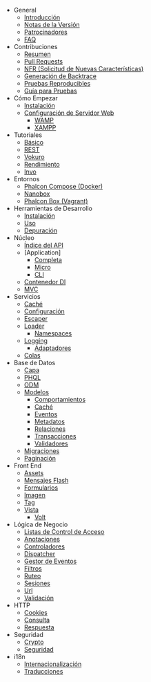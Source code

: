 - General 
    - [Introducción](/[[language]]/[[version]]/introduction)
    - [Notas de la Versión](https://github.com/phalcon/cphalcon/blob/3.2.x/CHANGELOG-3.2.md)
    - [Patrocinadores](/[[language]]/[[version]]/sponsors)
    - [FAQ](/[[language]]/[[version]]/faq)
- Contribuciones 
    - [Resumen](/[[language]]/[[version]]/contributions)
    - [Pull Requests](/[[language]]/[[version]]/new-pull-request)
    - [NFR (Solicitud de Nuevas Características)](/[[language]]/[[version]]/new-feature-request)
    - [Generación de Backtrace](/[[language]]/[[version]]/generating-backtrace)
    - [Pruebas Reproducibles](/[[language]]/[[version]]/reproducible-tests)
    - [Guía para Pruebas](/[[language]]/[[version]]/unit-testing)
- Cómo Empezar 
    - [Instalación](/[[language]]/[[version]]/installation)
    - [Configuración de Servidor Web](/[[language]]/[[version]]/webserver-setup) 
        - [WAMP](/[[language]]/[[version]]/webserver-wamp)
        - [XAMPP](/[[language]]/[[version]]/webserver-xampp)
- Tutoriales 
    - [Básico](/[[language]]/[[version]]/tutorial-base)
    - [REST](/[[language]]/[[version]]/tutorial-rest)
    - [Vokuro](/[[language]]/[[version]]/tutorial-vokuro)
    - [Rendimiento](/[[language]]/[[version]]/performance)
    - [Invo](/[[language]]/[[version]]/tutorial-invo)
- Entornos 
    - [Phalcon Compose (Docker)](/[[language]]/[[version]]/environments-docker)
    - [Nanobox](/[[language]]/[[version]]/environments-nanobox)
    - [Phalcon Box (Vagrant)](/[[language]]/[[version]]/environments-vagrant)
- Herramientas de Desarrollo 
    - [Instalación](/[[language]]/[[version]]/devtools-installation)
    - [Uso](/[[language]]/[[version]]/devtools-usage)
    - [Depuración](/[[language]]/[[version]]/debug)
- Núcleo 
    - [Índice del API](/[[language]]/[[version]]/api/index)
    - [Application] 
        - [Completa](/[[language]]/[[version]]/application)
        - [Micro](/[[language]]/[[version]]/application-micro)
        - [CLI](/[[language]]/[[version]]/application-cli)
    - [Contenedor DI](/[[language]]/[[version]]/di)
    - [MVC](/[[language]]/[[version]]/mvc)
- Servicios 
    - [Caché](/[[language]]/[[version]]/cache)
    - [Configuración](/[[language]]/[[version]]/config)
    - [Escaper](/[[language]]/[[version]]/escaper)
    - [Loader](/[[language]]/[[version]]/loader) 
        - [Namespaces](/[[language]]/[[version]]/namespaces)
    - [Logging](/[[language]]/[[version]]/logging) 
        - [Adaptadores](/[[language]]/[[version]]/logging#usage)
    - [Colas](/[[language]]/[[version]]/queue)
- Base de Datos 
    - [Capa](/[[language]]/[[version]]/db-layer)
    - [PHQL](/[[language]]/[[version]]/db-phql)
    - [ODM](/[[language]]/[[version]]/db-odm)
    - [Modelos](/[[language]]/[[version]]/db-models) 
        - [Comportamientos](/[[language]]/[[version]]/db-models-behaviors)
        - [Caché](/[[language]]/[[version]]/db-models-cache)
        - [Eventos](/[[language]]/[[version]]/db-models-events)
        - [Metadatos](/[[language]]/[[version]]/db-models-metadata)
        - [Relaciones](/[[language]]/[[version]]/db-models-relationships)
        - [Transacciones](/[[language]]/[[version]]/db-models-transactions)
        - [Validadores](/[[language]]/[[version]]/db-models-validation)
    - [Migraciones](/[[language]]/[[version]]/db-migrations)
    - [Paginación](/[[language]]/[[version]]/db-pagination)
- Front End 
    - [Assets](/[[language]]/[[version]]/assets)
    - [Mensajes Flash](/[[language]]/[[version]]/flash)
    - [Formularios](/[[language]]/[[version]]/forms)
    - [Imagen](/[[language]]/[[version]]/image)
    - [Tag](/[[language]]/[[version]]/tag)
    - [Vista](/[[language]]/[[version]]/views) 
        - [Volt](/[[language]]/[[version]]/volt)
- Lógica de Negocio 
    - [Listas de Control de Acceso](/[[language]]/[[version]]/acl)
    - [Anotaciones](/[[language]]/[[version]]/annotations)
    - [Controladores](/[[language]]/[[version]]/controllers)
    - [Dispatcher](/[[language]]/[[version]]/dispatcher)
    - [Gestor de Eventos](/[[language]]/[[version]]/events)
    - [Filtros](/[[language]]/[[version]]/filter)
    - [Ruteo](/[[language]]/[[version]]/routing)
    - [Sesiones](/[[language]]/[[version]]/session)
    - [Url](/[[language]]/[[version]]/url)
    - [Validación](/[[language]]/[[version]]/validation)
- HTTP 
    - [Cookies](/[[language]]/[[version]]/cookies)
    - [Consulta](/[[language]]/[[version]]/request)
    - [Respuesta](/[[language]]/[[version]]/response)
- Seguridad 
    - [Crypto](/[[language]]/[[version]]/crypt)
    - [Seguridad](/[[language]]/[[version]]/security)
- i18n 
    - [Internacionalización](/[[language]]/[[version]]/i18n)
    - [Traducciones](/[[language]]/[[version]]/translate)